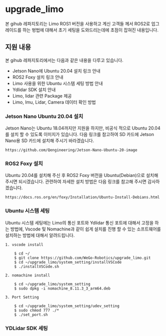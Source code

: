 # upgrade_limo
본 gihub 레파지토리는 Limo ROS1 버전을 사용하고 계신 고객들 께서 ROS2로 업그레이드를 하는 벙법에 대해서 초기 세팅을 도와드리는데에 초점이 잡혀진 내용입니다.

## 지원 내용
본 gihub 레파지토리에서는 다음과 같은 내용을 다루고 있습니다.
* Jetson Nano에 Ubuntu 20.04 설치 링크 안내
* ROS2 Foxy 설치 링크 안내
* Limo 사용을 위한 Ubuntu 시스템 세팅 방법 안내
* Ydlidar SDK 설치 안내
* Limo, lidar 관련 Package 제공
* Limo, Imu, Lidar, Camera 데이터 확인 방법

### Jetson Nano Ubuntu 20.04 설치
Jetson Nano는 Ubuntu 18.04까지만 지원을 하지만, 비공식 적으로 Ubuntu 20.04를 설치 할 수 있도록 이미지가 있습니다. 다음 링크를 참고하여 SD 카드에 Jetson Nano용 SD 카드에 설치해 주시기 바라겠습니다.

    https://github.com/Qengineering/Jetson-Nano-Ubuntu-20-image

### ROS2 Foxy 설치
Ubuntu 20.04를 설치해 주신 후 ROS2 Foxy 버전을 Ubuntu(Debian)으로 설치해 주시면 되시겠습니다. 관련하여 자세한 설치 방법은 다음 링크를 참고해 주시면 감사하겠습니다.

    https://docs.ros.org/en/foxy/Installation/Ubuntu-Install-Debians.html

### Ubuntu 시스템 세팅
Ubuntu 시스템 세팅에는 Limo의 통신 포트와 Ydlidar 통신 포트에 대해서 고정을 하는 방법에, Vscode 및 Nomachine과 같이 쉽게 설치를 진행 할 수 있는 소프트웨어를 설치하는 방법에 대해서 알려드립니다.

```
1. vscode install

    $ cd ~/
    $ git clone https://github.com/WeGo-Robotics/upgrade_limo.git
    $ cd ~/upgrade_limo/system_setting/installVSCode
    $ ./installVSCode.sh

2. nomachine install

    $ cd ~/upgrade_limo/system_setting
    $ sudo dpkg -i nomachine_8.11.3_3_arm64.deb

3. Port Setting

    $ cd ~/upgrade_limo/system_setting/udev_setting
    $ sudo chmod 777 ./*
    $ ./set_port.sh

```

### YDLidar SDK 세팅